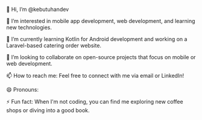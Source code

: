 👋 Hi, I’m @kebutuhandev 

👀 I’m interested in mobile app development, web development, and learning new technologies. 

🌱 I’m currently learning Kotlin for Android development and working on a Laravel-based catering order website. 

💞️ I’m looking to collaborate on open-source projects that focus on mobile or web development. 

📫 How to reach me: Feel free to connect with me via email or LinkedIn! 

😄 Pronouns: 

⚡ Fun fact: When I'm not coding, you can find me exploring new coffee shops or diving into a good book. 

